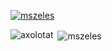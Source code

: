 <p align="left""> <a href="https://github.com/ryo-ma/github-profile-trophy"><img src="https://github-profile-trophy.vercel.app/?username=axolotat" alt="mszeles" /></a> </p>


<p><img align="left" src="https://github-readme-stats.vercel.app/api/top-langs?username=axolotat&show_icons=true&locale=en&layout=compact" alt="axolotat" /></p>

<p>&nbsp;<img align="center" src="https://github-readme-stats.vercel.app/api?username=axolotat&show_icons=true&locale=en" alt="mszeles" /></p>

<!--
**Axolotat/Axolotat** is a ✨ _special_ ✨ repository because its `README.md` (this file) appears on your GitHub profile.

Here are some ideas to get you started:

- 🔭 I’m currently working on ...
- 🌱 I’m currently learning ...
- 👯 I’m looking to collaborate on ...
- 🤔 I’m looking for help with ...
- 💬 Ask me about ...
- 📫 How to reach me: ...
- 😄 Pronouns: ...
- ⚡ Fun fact: ...
-->
